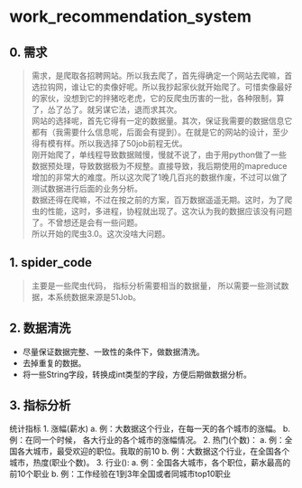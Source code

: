 # work_recommendation_system
## 0. 需求
> 需求，是爬取各招聘网站。所以我去爬了，首先得确定一个网站去爬嘛，首选拉钩网，谁让它的卖像好呢。所以我抄起家伙就开始爬了。可惜卖像最好的家伙，没想到它的拌猪吃老虎，它的反爬虫历害的一批，各种限制，算了，怂了怂了。就另谋它法，退而求其次。  
网站的选择呢，首先它得有一定的数据量。其次，保证我需要的数据信息它都有（我需要什么信息呢，后面会有提到）。在就是它的网站的设计，至少得有模有样。所以我选择了50job前程无优。  
刚开始爬了，单线程导致数据贼慢，慢就不说了，由于用python做了一些数据预处理，导致数据极为不规整。直接导致，我后期使用的mapreduce增加的非常大的难度。所以这次爬了1晚几百兆的数据作废，不过可以做了测试数据进行后面的业务分析。  
数据还得在爬嘛，不过在按之前的方案，百万数据遥遥无期。这时，为了爬虫的性能，这时，多进程，协程就出现了。这次认为我的数据应该没有问题了。不曾想还是会有一些问题。  
所以开始的爬虫3.0。这次没啥大问题。

## 1. spider_code
>  主要是一些爬虫代码， 指标分析需要相当的数据量， 所以需要一些测试数据，本系统数据来源是51Job。

## 2. 数据清洗
- 尽量保证数据完整、一致性的条件下，做数据清洗。
- 去掉重复的数据。
- 将一些String字段，转换成int类型的字段，方便后期做数据分析。

## 3. 指标分析
统计指标
	1. 涨幅(薪水)
		a. 例：大数据这个行业，在每一天的各个城市的涨幅。
		b. 例：在同一个时候， 各大行业的各个城市的涨幅情况。
	2. 热门(个数)：
		a. 例：全国各大城市，最受欢迎的职位。我取的前10
		b. 例：大数据这个行业，在全国各个城市，热度(职业个数)。
	3. 行业():
		a. 例：全国各大城市，各个职位，薪水最高的前10个职业
		b. 例：工作经验在1到3年全国或者同城市top10职业
